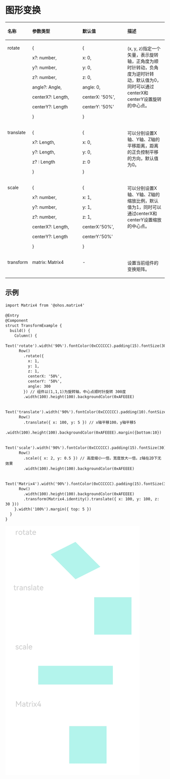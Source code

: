# 图形变换<a name="ZH-CN_TOPIC_0000001119769150"></a>

<a name="table2999mcpsimp"></a>
<table><thead align="left"><tr id="row3007mcpsimp"><th class="cellrowborder" valign="top" width="13.87%" id="mcps1.1.5.1.1"><p id="p3009mcpsimp"><a name="p3009mcpsimp"></a><a name="p3009mcpsimp"></a>名称</p>
</th>
<th class="cellrowborder" valign="top" width="32.28%" id="mcps1.1.5.1.2"><p id="p3011mcpsimp"><a name="p3011mcpsimp"></a><a name="p3011mcpsimp"></a>参数类型</p>
</th>
<th class="cellrowborder" valign="top" width="28.449999999999996%" id="mcps1.1.5.1.3"><p id="p3013mcpsimp"><a name="p3013mcpsimp"></a><a name="p3013mcpsimp"></a>默认值</p>
</th>
<th class="cellrowborder" valign="top" width="25.4%" id="mcps1.1.5.1.4"><p id="p3017mcpsimp"><a name="p3017mcpsimp"></a><a name="p3017mcpsimp"></a>描述</p>
</th>
</tr>
</thead>
<tbody><tr id="row3018mcpsimp"><td class="cellrowborder" valign="top" width="13.87%" headers="mcps1.1.5.1.1 "><p id="p3020mcpsimp"><a name="p3020mcpsimp"></a><a name="p3020mcpsimp"></a>rotate</p>
</td>
<td class="cellrowborder" valign="top" width="32.28%" headers="mcps1.1.5.1.2 "><p id="p12827142241112"><a name="p12827142241112"></a><a name="p12827142241112"></a>{</p>
<p id="p5541155661115"><a name="p5541155661115"></a><a name="p5541155661115"></a>x?: number,</p>
<p id="p14131160161217"><a name="p14131160161217"></a><a name="p14131160161217"></a>y?: number,</p>
<p id="p2698910171214"><a name="p2698910171214"></a><a name="p2698910171214"></a>z?: number,</p>
<p id="p17777413101214"><a name="p17777413101214"></a><a name="p17777413101214"></a>angle?: Angle,</p>
<p id="p14233426141215"><a name="p14233426141215"></a><a name="p14233426141215"></a>centerX?: Length,</p>
<p id="p9376295120"><a name="p9376295120"></a><a name="p9376295120"></a>centerY?: Length</p>
<p id="p3022mcpsimp"><a name="p3022mcpsimp"></a><a name="p3022mcpsimp"></a>}</p>
</td>
<td class="cellrowborder" valign="top" width="28.449999999999996%" headers="mcps1.1.5.1.3 "><p id="p1239258101317"><a name="p1239258101317"></a><a name="p1239258101317"></a>{</p>
<p id="p38045598131"><a name="p38045598131"></a><a name="p38045598131"></a>x: 0,</p>
<p id="p15451101181418"><a name="p15451101181418"></a><a name="p15451101181418"></a>y: 0,</p>
<p id="p16990897148"><a name="p16990897148"></a><a name="p16990897148"></a>z: 0,</p>
<p id="p118341975147"><a name="p118341975147"></a><a name="p118341975147"></a>angle: 0,</p>
<p id="p1917210410510"><a name="p1917210410510"></a><a name="p1917210410510"></a>centerX: '50%',</p>
<p id="p3492022141418"><a name="p3492022141418"></a><a name="p3492022141418"></a>centerY: '50%'</p>
<p id="p3024mcpsimp"><a name="p3024mcpsimp"></a><a name="p3024mcpsimp"></a>}</p>
</td>
<td class="cellrowborder" valign="top" width="25.4%" headers="mcps1.1.5.1.4 "><p id="p3028mcpsimp"><a name="p3028mcpsimp"></a><a name="p3028mcpsimp"></a>(x, y, z)指定一个矢量，表示旋转轴，正角度为顺时针转动，负角度为逆时针转动，默认值为0，同时可以通过centerX和centerY设置旋转的中心点。</p>
</td>
</tr>
<tr id="row3029mcpsimp"><td class="cellrowborder" valign="top" width="13.87%" headers="mcps1.1.5.1.1 "><p id="p3031mcpsimp"><a name="p3031mcpsimp"></a><a name="p3031mcpsimp"></a>translate</p>
</td>
<td class="cellrowborder" valign="top" width="32.28%" headers="mcps1.1.5.1.2 "><p id="p144161243161214"><a name="p144161243161214"></a><a name="p144161243161214"></a>{</p>
<p id="p13762144521216"><a name="p13762144521216"></a><a name="p13762144521216"></a>x?: Length,</p>
<p id="p1870614710120"><a name="p1870614710120"></a><a name="p1870614710120"></a>y?: Length,</p>
<p id="p7152175031215"><a name="p7152175031215"></a><a name="p7152175031215"></a>z? : Length</p>
<p id="p3033mcpsimp"><a name="p3033mcpsimp"></a><a name="p3033mcpsimp"></a>}</p>
</td>
<td class="cellrowborder" valign="top" width="28.449999999999996%" headers="mcps1.1.5.1.3 "><p id="p102121847131418"><a name="p102121847131418"></a><a name="p102121847131418"></a>{</p>
<p id="p15804174814143"><a name="p15804174814143"></a><a name="p15804174814143"></a>x: 0,</p>
<p id="p2540145020146"><a name="p2540145020146"></a><a name="p2540145020146"></a>y: 0,</p>
<p id="p18808152101419"><a name="p18808152101419"></a><a name="p18808152101419"></a>z: 0</p>
<p id="p3035mcpsimp"><a name="p3035mcpsimp"></a><a name="p3035mcpsimp"></a>}</p>
</td>
<td class="cellrowborder" valign="top" width="25.4%" headers="mcps1.1.5.1.4 "><p id="p3039mcpsimp"><a name="p3039mcpsimp"></a><a name="p3039mcpsimp"></a>可以分别设置X轴、Y轴、Z轴的平移距离，距离的正负控制平移的方向，默认值为0。</p>
</td>
</tr>
<tr id="row3040mcpsimp"><td class="cellrowborder" valign="top" width="13.87%" headers="mcps1.1.5.1.1 "><p id="p3042mcpsimp"><a name="p3042mcpsimp"></a><a name="p3042mcpsimp"></a>scale</p>
</td>
<td class="cellrowborder" valign="top" width="32.28%" headers="mcps1.1.5.1.2 "><p id="p192253213139"><a name="p192253213139"></a><a name="p192253213139"></a>{</p>
<p id="p1582354201319"><a name="p1582354201319"></a><a name="p1582354201319"></a>x?: number,</p>
<p id="p61961877139"><a name="p61961877139"></a><a name="p61961877139"></a>y?: number,</p>
<p id="p187761917136"><a name="p187761917136"></a><a name="p187761917136"></a>z?: number,</p>
<p id="p148699403133"><a name="p148699403133"></a><a name="p148699403133"></a>centerX?: Length,</p>
<p id="p93415382132"><a name="p93415382132"></a><a name="p93415382132"></a>centerY?: Length</p>
<p id="p3044mcpsimp"><a name="p3044mcpsimp"></a><a name="p3044mcpsimp"></a>}</p>
</td>
<td class="cellrowborder" valign="top" width="28.449999999999996%" headers="mcps1.1.5.1.3 "><p id="p234156191410"><a name="p234156191410"></a><a name="p234156191410"></a>{</p>
<p id="p9677165717148"><a name="p9677165717148"></a><a name="p9677165717148"></a>x: 1,</p>
<p id="p102386051519"><a name="p102386051519"></a><a name="p102386051519"></a>y: 1,</p>
<p id="p16318123191510"><a name="p16318123191510"></a><a name="p16318123191510"></a>z: 1,</p>
<p id="p10695631520"><a name="p10695631520"></a><a name="p10695631520"></a>centerX:'50%',</p>
<p id="p12661131519"><a name="p12661131519"></a><a name="p12661131519"></a>centerY:'50%'</p>
<p id="p3046mcpsimp"><a name="p3046mcpsimp"></a><a name="p3046mcpsimp"></a>}</p>
</td>
<td class="cellrowborder" valign="top" width="25.4%" headers="mcps1.1.5.1.4 "><p id="p3050mcpsimp"><a name="p3050mcpsimp"></a><a name="p3050mcpsimp"></a>可以分别设置X轴、Y轴、Z轴的缩放比例，默认值为1，同时可以通过centerX和centerY设置缩放的中心点。</p>
</td>
</tr>
<tr id="row3051mcpsimp"><td class="cellrowborder" valign="top" width="13.87%" headers="mcps1.1.5.1.1 "><p id="p3053mcpsimp"><a name="p3053mcpsimp"></a><a name="p3053mcpsimp"></a>transform</p>
</td>
<td class="cellrowborder" valign="top" width="32.28%" headers="mcps1.1.5.1.2 "><p id="p3055mcpsimp"><a name="p3055mcpsimp"></a><a name="p3055mcpsimp"></a>matrix: Matrix4</p>
</td>
<td class="cellrowborder" valign="top" width="28.449999999999996%" headers="mcps1.1.5.1.3 "><p id="p3057mcpsimp"><a name="p3057mcpsimp"></a><a name="p3057mcpsimp"></a>-</p>
</td>
<td class="cellrowborder" valign="top" width="25.4%" headers="mcps1.1.5.1.4 "><p id="p3060mcpsimp"><a name="p3060mcpsimp"></a><a name="p3060mcpsimp"></a>设置当前组件的变换矩阵。</p>
</td>
</tr>
</tbody>
</table>

## 示例<a name="section4278134412416"></a>

```
import Matrix4 from '@ohos.matrix4'

@Entry
@Component
struct TransformExample {
  build() {
    Column() {
      Text('rotate').width('90%').fontColor(0xCCCCCC).padding(15).fontSize(30)
      Row()
        .rotate({
          x: 1,
          y: 1,
          z: 1,
          centerX: '50%',
          centerY: '50%',
          angle: 300
        }) // 组件以(1,1,1)为旋转轴，中心点顺时针旋转 300度
        .width(100).height(100).backgroundColor(0xAFEEEE)

      Text('translate').width('90%').fontColor(0xCCCCCC).padding(10).fontSize(30)
      Row()
        .translate({ x: 100, y: 5 }) // x轴平移100，y轴平移5
        .width(100).height(100).backgroundColor(0xAFEEEE).margin({bottom:10})

      Text('scale').width('90%').fontColor(0xCCCCCC).padding(15).fontSize(30)
      Row()
        .scale({ x: 2, y: 0.5 }) // 高度缩小一倍，宽度放大一倍，z轴在2D下无效果
        .width(100).height(100).backgroundColor(0xAFEEEE)

      Text('Matrix4').width('90%').fontColor(0xCCCCCC).padding(15).fontSize(30)
      Row()
        .width(100).height(100).backgroundColor(0xAFEEEE)
        .transform(Matrix4.identity().translate({ x: 100, y: 100, z: 30 }))
    }.width('100%').margin({ top: 5 })
  }
}
```

![](figures/1111.png)

